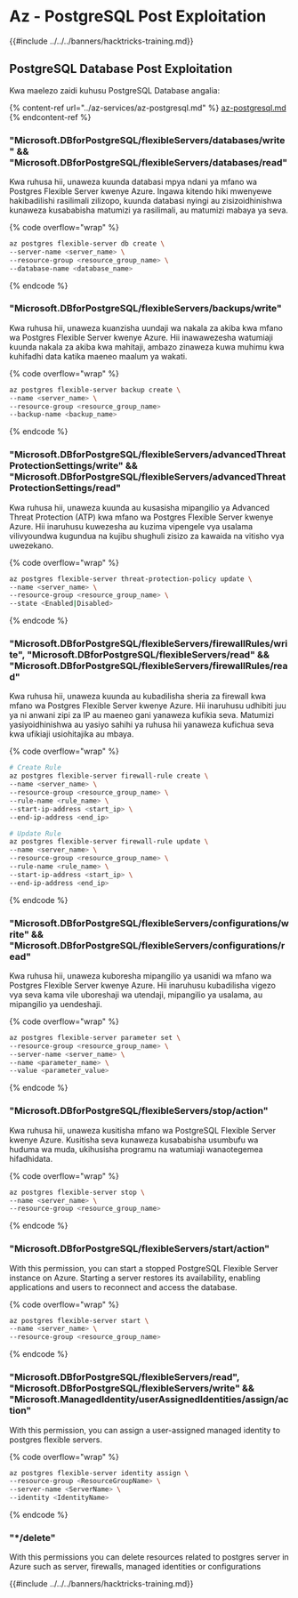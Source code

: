# Az - PostgreSQL Post Exploitation

{{#include ../../../banners/hacktricks-training.md}}

## PostgreSQL Database Post Exploitation
Kwa maelezo zaidi kuhusu PostgreSQL Database angalia:

{% content-ref url="../az-services/az-postgresql.md" %}
[az-postgresql.md](../az-services/az-postgresql.md)
{% endcontent-ref %}

### "Microsoft.DBforPostgreSQL/flexibleServers/databases/write" && "Microsoft.DBforPostgreSQL/flexibleServers/databases/read"

Kwa ruhusa hii, unaweza kuunda databasi mpya ndani ya mfano wa Postgres Flexible Server kwenye Azure. Ingawa kitendo hiki mwenyewe hakibadilishi rasilimali zilizopo, kuunda databasi nyingi au zisizoidhinishwa kunaweza kusababisha matumizi ya rasilimali, au matumizi mabaya ya seva.

{% code overflow="wrap" %}
```bash
az postgres flexible-server db create \
--server-name <server_name> \
--resource-group <resource_group_name> \
--database-name <database_name>
```
{% endcode %}

### "Microsoft.DBforPostgreSQL/flexibleServers/backups/write"

Kwa ruhusa hii, unaweza kuanzisha uundaji wa nakala za akiba kwa mfano wa Postgres Flexible Server kwenye Azure. Hii inawawezesha watumiaji kuunda nakala za akiba kwa mahitaji, ambazo zinaweza kuwa muhimu kwa kuhifadhi data katika maeneo maalum ya wakati.

{% code overflow="wrap" %}
```bash
az postgres flexible-server backup create \
--name <server_name> \
--resource-group <resource_group_name>
--backup-name <backup_name>
```
{% endcode %}

### "Microsoft.DBforPostgreSQL/flexibleServers/advancedThreatProtectionSettings/write" && "Microsoft.DBforPostgreSQL/flexibleServers/advancedThreatProtectionSettings/read"

Kwa ruhusa hii, unaweza kuunda au kusasisha mipangilio ya Advanced Threat Protection (ATP) kwa mfano wa Postgres Flexible Server kwenye Azure. Hii inaruhusu kuwezesha au kuzima vipengele vya usalama vilivyoundwa kugundua na kujibu shughuli zisizo za kawaida na vitisho vya uwezekano.

{% code overflow="wrap" %}
```bash
az postgres flexible-server threat-protection-policy update \
--name <server_name> \
--resource-group <resource_group_name> \
--state <Enabled|Disabled>
```
{% endcode %}

### "Microsoft.DBforPostgreSQL/flexibleServers/firewallRules/write", "Microsoft.DBforPostgreSQL/flexibleServers/read" && "Microsoft.DBforPostgreSQL/flexibleServers/firewallRules/read"

Kwa ruhusa hii, unaweza kuunda au kubadilisha sheria za firewall kwa mfano wa Postgres Flexible Server kwenye Azure. Hii inaruhusu udhibiti juu ya ni anwani zipi za IP au maeneo gani yanaweza kufikia seva. Matumizi yasiyoidhinishwa au yasiyo sahihi ya ruhusa hii yanaweza kufichua seva kwa ufikiaji usiohitajika au mbaya.

{% code overflow="wrap" %}
```bash
# Create Rule
az postgres flexible-server firewall-rule create \
--name <server_name> \
--resource-group <resource_group_name> \
--rule-name <rule_name> \
--start-ip-address <start_ip> \
--end-ip-address <end_ip>

# Update Rule
az postgres flexible-server firewall-rule update \
--name <server_name> \
--resource-group <resource_group_name> \
--rule-name <rule_name> \
--start-ip-address <start_ip> \
--end-ip-address <end_ip>
```
{% endcode %}

### "Microsoft.DBforPostgreSQL/flexibleServers/configurations/write" && "Microsoft.DBforPostgreSQL/flexibleServers/configurations/read"

Kwa ruhusa hii, unaweza kuboresha mipangilio ya usanidi wa mfano wa Postgres Flexible Server kwenye Azure. Hii inaruhusu kubadilisha vigezo vya seva kama vile uboreshaji wa utendaji, mipangilio ya usalama, au mipangilio ya uendeshaji.

{% code overflow="wrap" %}
```bash
az postgres flexible-server parameter set \
--resource-group <resource_group_name> \
--server-name <server_name> \
--name <parameter_name> \
--value <parameter_value>
```
{% endcode %}

### "Microsoft.DBforPostgreSQL/flexibleServers/stop/action"

Kwa ruhusa hii, unaweza kusitisha mfano wa PostgreSQL Flexible Server kwenye Azure. Kusitisha seva kunaweza kusababisha usumbufu wa huduma wa muda, ukihusisha programu na watumiaji wanaotegemea hifadhidata.

{% code overflow="wrap" %}
```bash
az postgres flexible-server stop \
--name <server_name> \
--resource-group <resource_group_name>
```
{% endcode %}

### "Microsoft.DBforPostgreSQL/flexibleServers/start/action"
With this permission, you can start a stopped PostgreSQL Flexible Server instance on Azure. Starting a server restores its availability, enabling applications and users to reconnect and access the database.

{% code overflow="wrap" %}
```bash
az postgres flexible-server start \
--name <server_name> \
--resource-group <resource_group_name>
```
{% endcode %}

### "Microsoft.DBforPostgreSQL/flexibleServers/read", "Microsoft.DBforPostgreSQL/flexibleServers/write" && "Microsoft.ManagedIdentity/userAssignedIdentities/assign/action"

With this permission, you can assign a user-assigned managed identity to postgres flexible servers.

{% code overflow="wrap" %}
```bash
az postgres flexible-server identity assign \
--resource-group <ResourceGroupName> \
--server-name <ServerName> \
--identity <IdentityName>
```
{% endcode %}

### "*/delete"
With this permissions you can delete resources related to postgres server in Azure such as server, firewalls, managed identities or configurations


{{#include ../../../banners/hacktricks-training.md}}
